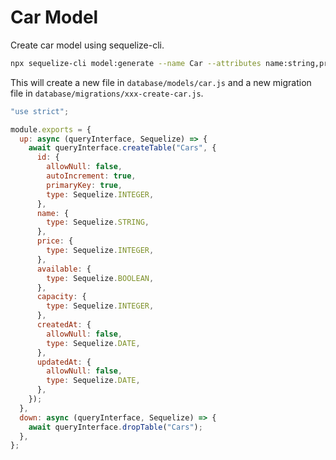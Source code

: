 # Car Model

Create car model using sequelize-cli.

```bash
npx sequelize-cli model:generate --name Car --attributes name:string,price:integer,available:boolean,capacity:integer
```

This will create a new file in `database/models/car.js` and a new migration file in `database/migrations/xxx-create-car.js`.

```js
"use strict";

module.exports = {
  up: async (queryInterface, Sequelize) => {
    await queryInterface.createTable("Cars", {
      id: {
        allowNull: false,
        autoIncrement: true,
        primaryKey: true,
        type: Sequelize.INTEGER,
      },
      name: {
        type: Sequelize.STRING,
      },
      price: {
        type: Sequelize.INTEGER,
      },
      available: {
        type: Sequelize.BOOLEAN,
      },
      capacity: {
        type: Sequelize.INTEGER,
      },
      createdAt: {
        allowNull: false,
        type: Sequelize.DATE,
      },
      updatedAt: {
        allowNull: false,
        type: Sequelize.DATE,
      },
    });
  },
  down: async (queryInterface, Sequelize) => {
    await queryInterface.dropTable("Cars");
  },
};
```
